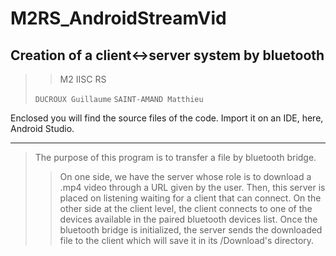 # M2RS_AndroidStreamVid
## Creation of a client<->server system by bluetooth
>> M2 IISC RS
>
> ```DUCROUX Guillaume```
```SAINT-AMAND Matthieu```

Enclosed you will find the source files of the code. Import it on an IDE, here, Android Studio.

 ---
 
>The purpose of this program is to transfer a file by bluetooth bridge. 
>>On one side, we have the server whose role is to download a .mp4 video through a URL given by the user. Then, this server is placed on listening waiting for a client that can connect. 
>>On the other side at the client level, the client connects to one of the devices available in the paired bluetooth devices list. Once the bluetooth bridge is initialized, the server sends the downloaded file to the client which will save it in its /Download's directory.
